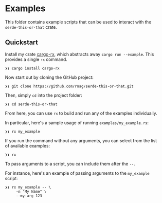 # Examples

This folder contains example scripts that can be used to interact with
the `serde-this-or-that` crate.

## Quickstart

[cargo-rx]: https://github.com/rnag/cargo-rx

Install my crate [cargo-rx], which abstracts away `cargo run --example`.
This provides a single `rx` command.

```shell
❯❯ cargo install cargo-rx
```

Now start out by cloning the GitHub project:

```shell
❯❯ git clone https://github.com/rnag/serde-this-or-that.git
```

Then, simply `cd` into the project folder:

```shell
❯❯ cd serde-this-or-that
```

From here, you can use `rx` to build and run
any of the examples individually.

In particular, here's a sample usage of running `examples/my_example.rs`:

```shell
❯❯ rx my_example
```

If you run the command without any arguments, you can select 
from the list of available examples:

```shell
❯❯ rx
```

To pass arguments to a script, you can include them after the `--`.

For instance, here's an example of passing arguments to the `my_example` script:

```shell
❯❯ rx my_example -- \
     -n "My Name" \
     --my-arg 123
```
